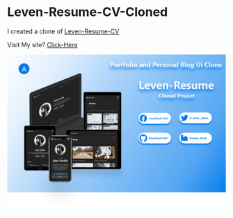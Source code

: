 # Leven-Resume-CV-Cloned

I created a clone of [Leven-Resume-CV](https://lmpixels.com/demo/leven-html-new/full-width-dark/index.html)

Visit My site? [Click-Here](https://omarfaruk-0x01.github.io/Leven-Resume-CV-Cloned)

<img src="Laven Resume Mockup.png"></img>
